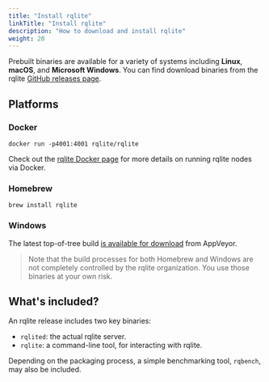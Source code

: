 ```yaml
---
title: "Install rqlite"
linkTitle: "Install rqlite"
description: "How to download and install rqlite"
weight: 20
---
```

Prebuilt binaries are available for a variety of systems including **Linux**, **macOS**, and **Microsoft Windows**. You can find download binaries from the rqlite [GitHub releases page](https://github.com/rqlite/rqlite/releases).

## Platforms

### Docker
`docker run -p4001:4001 rqlite/rqlite`

Check out the [rqlite Docker page](https://hub.docker.com/r/rqlite/rqlite/) for more details on running rqlite nodes via Docker.

### Homebrew
```brew install rqlite```

### Windows
The latest top-of-tree build [is available for download](https://ci.appveyor.com/api/projects/otoolep/rqlite/artifacts/rqlite-latest-win64.zip?branch=master) from AppVeyor.

> Note that the build processes for both Homebrew and Windows are not completely controlled by the rqlite organization. You use those binaries at your own risk.

## What's included?

An rqlite release includes two key binaries:
- `rqlited`: the actual rqlite server.
- `rqlite`: a command-line tool, for interacting with rqlite.

Depending on the packaging process, a simple benchmarking tool, `rqbench`, may also be included.
